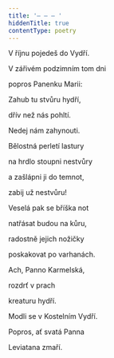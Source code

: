 ```yaml
---
title: '– – – '
hiddenTitle: true
contentType: poetry
---
```


V říjnu pojedeš do Vydří.

V zářivém podzimním tom dni

popros Panenku Marii:

Zahub tu stvůru hydří,

dřív než nás pohltí.

Nedej nám zahynouti.

Bělostná perletí lastury

na hrdlo stoupni nestvůry

a zašlápni ji do temnot,

zabij už nestvůru!

Veselá pak se bříška not

natřásat budou na kůru,

radostně jejich nožičky

poskakovat po varhanách.

Ach, Panno Karmelská,

rozdrť v prach

kreaturu hydří.

Modli se v Kostelním Vydří.

Popros, ať svatá Panna

Leviatana zmaří.
